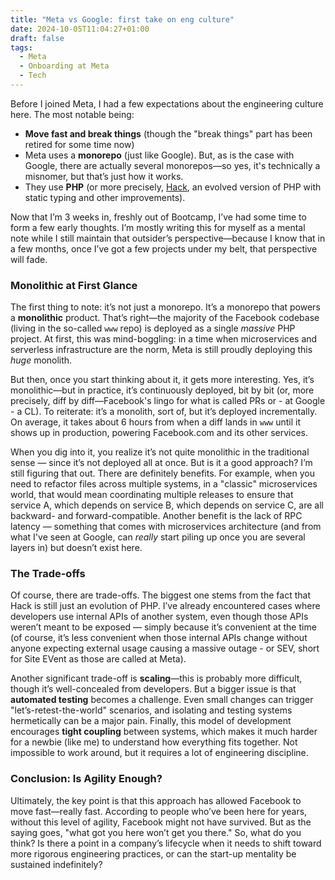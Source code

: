 ```yaml
---
title: "Meta vs Google: first take on eng culture"
date: 2024-10-05T11:04:27+01:00
draft: false
tags: 
  - Meta
  - Onboarding at Meta
  - Tech
---
```


Before I joined Meta, I had a few expectations about the engineering culture here. The most notable being:

- **Move fast and break things** (though the "break things" part has been retired for some time now)
- Meta uses a **monorepo** (just like Google). But, as is the case with Google, there are actually several monorepos—so yes, it's technically a misnomer, but that’s just how it works.
- They use **PHP** (or more precisely, [Hack](https://hacklang.org/), an evolved version of PHP with static typing and other improvements).

Now that I’m 3 weeks in, freshly out of Bootcamp, I’ve had some time to form a few early thoughts. I’m mostly writing this for myself as a mental note while I still maintain that outsider’s perspective—because I know that in a few months, once I’ve got a few projects under my belt, that perspective will fade.

### Monolithic at First Glance

The first thing to note: it’s not just a monorepo. It’s a monorepo that powers a **monolithic** product. That’s right—the majority of the Facebook codebase (living in the so-called `www` repo) is deployed as a single _massive_ PHP project. At first, this was mind-boggling: in a time when microservices and serverless infrastructure are the norm, Meta is still proudly deploying this _huge_ monolith.

But then, once you start thinking about it, it gets more interesting. Yes, it’s monolithic—but in practice, it’s continuously deployed, bit by bit (or, more precisely, diff by diff—Facebook's lingo for what is called PRs or - at Google - a CL). To reiterate: it’s a monolith, sort of, but it’s deployed incrementally. On average, it takes about 6 hours from when a diff lands in `www` until it shows up in production, powering Facebook.com and its other services.

When you dig into it, you realize it’s not quite monolithic in the traditional sense — since it’s not deployed all at once. But is it a good approach? I’m still figuring that out. There are definitely benefits. For example, when you need to refactor files across multiple systems, in a "classic" microservices world, that would mean coordinating multiple releases to ensure that service A, which depends on service B, which depends on service C, are all backward- and forward-compatible. Another benefit is the lack of RPC latency — something that comes with microservices architecture (and from what I've seen at Google, can _really_ start piling up once you are several layers in) but doesn’t exist here.

### The Trade-offs

Of course, there are trade-offs. The biggest one stems from the fact that Hack is still just an evolution of PHP. I’ve already encountered cases where developers use internal APIs of another system, even though those APIs weren’t meant to be exposed — simply because it’s convenient at the time (of course, it’s less convenient when those internal APIs change without anyone expecting external usage causing a massive outage - or SEV, short for Site EVent as those are called at Meta). 

Another significant trade-off is **scaling**—this is probably more difficult, though it’s well-concealed from developers. But a bigger issue is that **automated testing** becomes a challenge. Even small changes can trigger "let’s-retest-the-world" scenarios, and isolating and testing systems hermetically can be a major pain. Finally, this model of development encourages **tight coupling** between systems, which makes it much harder for a newbie (like me) to understand how everything fits together. Not impossible to work around, but it requires a lot of engineering discipline.

### Conclusion: Is Agility Enough?

Ultimately, the key point is that this approach has allowed Facebook to move fast—really fast. According to people who’ve been here for years, without this level of agility, Facebook might not have survived. But as the saying goes, "what got you here won’t get you there." So, what do you think? Is there a point in a company’s lifecycle when it needs to shift toward more rigorous engineering practices, or can the start-up mentality be sustained indefinitely?

